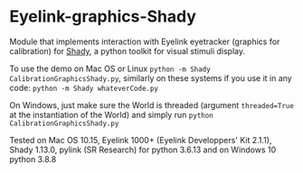 # Eyelink-graphics-Shady

Module that implements interaction with Eyelink eyetracker (graphics for calibration) for [Shady](https://shady.readthedocs.io/en/release/), a python toolkit for visual stimuli display.

To use the demo on Mac OS or Linux ```python -m Shady CalibrationGraphicsShady.py```, similarly on these systems if you use it in any code:
```python -m Shady whateverCode.py```

On Windows, just make sure the World is threaded (argument ```threaded=True``` at the instantiation of the World) and simply run ```python CalibrationGraphicsShady.py```

Tested on Mac OS 10.15, Eyelink 1000+ (Eyelink Developpers' Kit 2.1.1), Shady 1.13.0, pylink (SR Research) for python 3.6.13 and on Windows 10 python 3.8.8

